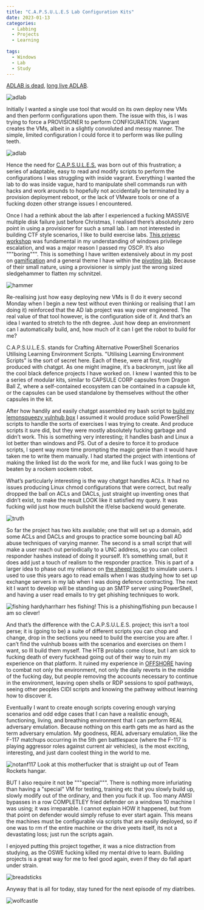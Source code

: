 ```yaml
---
title: "C.A.P.S.U.L.E.S Lab Configuration Kits"
date: 2023-01-13
categories:
  - Labbing
  - Projects
  - Learning
  
tags:
  - Windows
  - Lab
  - Study
---
```


[ADLAB is dead](https://github.com/onecloudemoji/ADLAB), [long live ADLAB](https://github.com/onecloudemoji/C.A.P.S.U.L.E.S).

![adlab](/assets/images/capsules/adlab.png)

Initially I wanted a single use tool that would on its own deploy new VMs and then perform configurations upon them. The issue with this, is I was trying to force a PROVISIONER to perform CONFIGURATION. Vagrant creates the VMs, albeit in a slightly convoluted and messy manner. The simple, limited configuration I could force it to perform was like pulling teeth.

![adlab](/assets/images/capsules/rakes.png)

Hence the need for [C.A.P.S.U.L.E.S.](https://github.com/onecloudemoji/C.A.P.S.U.L.E.S) was born out of this frustration; a series of adaptable, easy to read and modify scripts to perform the configurations I was struggling with inside vagrant. Everything I wanted the lab to do was inside vague, hard to manipulate shell commands run with hacks and work arounds to hopefully not accidentally be terminated by a provision deployment reboot, or the lack of VMware tools or one of a fucking dozen other strange issues I encountered.

Once I had a rethink about the lab after I experienced a fucking MASSIVE multiple disk failure just before Christmas, I realised there’s absolutely zero point in using a provisioner for such a small lab. I am not interested in building CTF style scenarios, I like to build exercise labs. [This privesc workshop](https://github.com/sagishahar/lpeworkshop) was fundamental in my understanding of windows privilege escalation, and was a major reason I passed my OSCP. It’s also """boring""". This is something I have written extensively about in my post on [gamification](https://onecloudemoji.github.io/learning/gamification/) and a general theme I have within the [pivoting lab](https://onecloudemoji.github.io/labbing/pivoting-and-kerberoast-lab-setup/). Because of their small nature, using a provisioner is simply just the wrong sized sledgehammer to flatten my schnitzel.

![hammer](/assets/images/capsules/hammer.jpg)

Re-realising just how easy deploying new VMs is (I do it every second Monday when I begin a new test without even thinking or realising that I am doing it) reinforced that the AD lab project was way over engineered. The real value of that tool however, is the configuration side of it. And that’s an idea I wanted to stretch to the nth degree. Just how deep an environment can I automatically build, and, how much of it can I get the robot to build for me?

C.A.P.S.U.L.E.S. stands for Crafting Alternative PowerShell Scenarios Utilising Learning Environment Scripts. "Utilising Learning Environment Scripts" is the sort of secret here. Each of these, were at first, roughly produced with chatgpt. As one might imagine, it’s a backronym, just like all the cool black defence projects I have worked on. I knew I wanted this to be a series of modular kits, similar to CAPSULE CORP capsules from Dragon Ball Z, where a self-contained ecosystem can be contained in a capsule kit, or the capsules can be used standalone by themselves without the other capsules in the kit.

After how handily and easily chatgpt assembled my bash script to [build my lemonsqueezy vulnhub box](https://onecloudemoji.github.io/learning/lemonsqueezy/) I assumed it would produce solid PowerShell scripts to handle the sorts of exercises I was trying to create. And produce scripts it sure did, but they were mostly absolutely fucking garbage and didn’t work. This is something very interesting; it handles bash and Linux a lot better than windows and PS. Out of a desire to force it to produce scripts, I spent way more time prompting the magic genie than it would have taken me to write them manually. I had started the project with intentions of making the linked list do the work for me, and like fuck I was going to be beaten by a rockem sockem robot.

What’s particularly interesting is the way chatgpt handles ACLs. It had no issues producing Linux chmod configurations that were correct, but really dropped the ball on ACLs and DACLs, just straight up inventing ones that didn’t exist, to make the result LOOK like it satisfied my query. It was fucking wild just how much bullshit the if/else backend would generate.

![truth](/assets/images/gamification/lie.jpg)

So far the project has two kits available; one that will set up a domain, add some ACLs and DACLs and groups to practice some bouncing ball AD abuse techniques of varying manner. The second is a small script that will make a user reach out periodically to a UNC address, so you can collect responder hashes instead of doing it yourself. It’s something small, but it does add just a touch of realism to the responder practice. This is part of a larger idea to phase out my reliance on [the sheepl toolkit](https://github.com/lorentzenman/sheepl) to simulate users. I used to use this years ago to read emails when I was studying how to set up exchange servers in my lab when I was doing defence contracting. The next kit I want to develop will be standing up an SMTP server using PowerShell, and having a user read emails to try get phishing techniques to work.

![fishing](/assets/images/capsules/fishing.png)
hardyharrharr hes fishing! This is a phishing/fishing pun because I am so clever!

And that’s the difference with the C.A.P.S.U.L.E.S. project; this isn’t a tool perse; it is (going to be) a suite of different scripts you can chop and change, drop in the sections you need to build the exercise you are after. I can’t find the vulnhub boxes with the scenarios and exercises on them I want, so Ill build them myself. The HTB prolabs come close, but I am sick to fucking death of every fuckhead going out of their way to ruin my experience on that platform. It ruined my experience in [OFFSHORE](https://onecloudemoji.github.io/assets/images/vagrant/offshore.png) having to combat not only the environment, not only the daily reverts in the middle of the fucking day, but people removing the accounts necessary to continue in the environment, leaving open shells or RDP sessions to spoil pathways, seeing other peoples CIDI scripts and knowing the pathway without learning how to discover it.

Eventually I want to create enough scripts covering enough varying scenarios and odd edge cases that I can have a realistic enough, functioning, living, and breathing environment that I can perform REAL adversary emulation. Because nothing on this earth gets me as hard as the term adversary emulation. My goodness, REAL adversary emulation, like the F-117 matchups occurring in the 5th gen battlespace (where the F-117 is playing aggressor roles against current air vehicles), is the most exciting, interesting, and just darn coolest thing in the world to me. 

![notanf117](/assets/images/capsules/teamrocket.png)
Look at this motherfucker that is straight up out of Team Rockets hangar.

BUT I also require it not be """special""". There is nothing more infuriating than having a "special" VM for testing, training etc that you slowly build up, slowly modify out of the ordinary, and then you fuck it up. Too many AMSI bypasses in a row COMPLETLEY fried defender on a windows 10 machine I was using; it was irreparable. I cannot explain HOW it happened, but from that point on defender would simply refuse to ever start again. This means the machines must be configurable via scripts that are easily deployed, so if one was to rm rf the entire machine or the drive yeets itself, its not a devastating loss; just run the scripts again.

I enjoyed putting this project together, it was a nice distraction from studying, as the OSWE fucking killed my mental drive to learn. Building projects is a great way for me to feel good again, even if they do fall apart under strain.

![breadsticks](/assets/images/capsules/breadsticks.png)

Anyway that is all for today, stay tuned for the next episode of my diatribes.

![wolfcastle](/assets/images/fable/mcbain.jpg)
